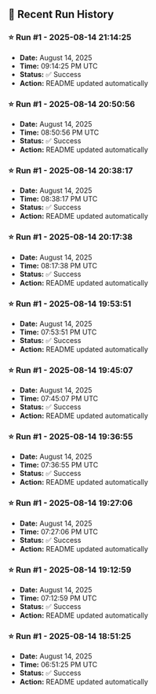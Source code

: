 
## 📝 Recent Run History
<!-- HISTORY_START -->
### ⭐ Run #1 - 2025-08-14 21:14:25
- **Date:** August 14, 2025
- **Time:** 09:14:25 PM UTC
- **Status:** ✅ Success
- **Action:** README updated automatically

### ⭐ Run #1 - 2025-08-14 20:50:56
- **Date:** August 14, 2025
- **Time:** 08:50:56 PM UTC
- **Status:** ✅ Success
- **Action:** README updated automatically

### ⭐ Run #1 - 2025-08-14 20:38:17
- **Date:** August 14, 2025
- **Time:** 08:38:17 PM UTC
- **Status:** ✅ Success
- **Action:** README updated automatically

### ⭐ Run #1 - 2025-08-14 20:17:38
- **Date:** August 14, 2025
- **Time:** 08:17:38 PM UTC
- **Status:** ✅ Success
- **Action:** README updated automatically

### ⭐ Run #1 - 2025-08-14 19:53:51
- **Date:** August 14, 2025
- **Time:** 07:53:51 PM UTC
- **Status:** ✅ Success
- **Action:** README updated automatically

### ⭐ Run #1 - 2025-08-14 19:45:07
- **Date:** August 14, 2025
- **Time:** 07:45:07 PM UTC
- **Status:** ✅ Success
- **Action:** README updated automatically

### ⭐ Run #1 - 2025-08-14 19:36:55
- **Date:** August 14, 2025
- **Time:** 07:36:55 PM UTC
- **Status:** ✅ Success
- **Action:** README updated automatically

### ⭐ Run #1 - 2025-08-14 19:27:06
- **Date:** August 14, 2025
- **Time:** 07:27:06 PM UTC
- **Status:** ✅ Success
- **Action:** README updated automatically

### ⭐ Run #1 - 2025-08-14 19:12:59
- **Date:** August 14, 2025
- **Time:** 07:12:59 PM UTC
- **Status:** ✅ Success
- **Action:** README updated automatically

### ⭐ Run #1 - 2025-08-14 18:51:25
- **Date:** August 14, 2025
- **Time:** 06:51:25 PM UTC
- **Status:** ✅ Success
- **Action:** README updated automatically
<!-- HISTORY_END -->